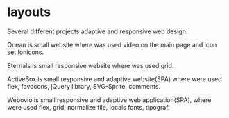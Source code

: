 # layouts
Several different projects adaptive and responsive web design.

Ocean is small website where was used video on the main page and icon set Ionicons.

Eternals is small responsive website where was used grid.

ActiveBox is small responsive and adaptive website(SPA) where were used flex, favocons, jQuery library, SVG-Sprite, comments.

Webovio is small responsive and adaptive web application(SPA), where were used flex, grid, normalize file, locals fonts, tipograf.

